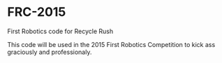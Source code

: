 # FRC-2015
First Robotics code for Recycle Rush

This code will be used in the 2015 First Robotics Competition to kick ass graciously and professionaly.
